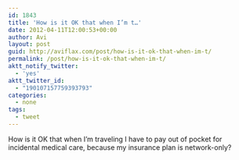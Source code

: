 ```yaml
---
id: 1843
title: 'How is it OK that when I’m t…'
date: 2012-04-11T12:00:53+00:00
author: Avi
layout: post
guid: http://aviflax.com/post/how-is-it-ok-that-when-im-t/
permalink: /post/how-is-it-ok-that-when-im-t/
aktt_notify_twitter:
  - 'yes'
aktt_twitter_id:
  - "190107157759393793"
categories:
  - none
tags:
  - tweet
---
```

How is it OK that when I’m traveling I have to pay out of pocket for incidental medical care, because my insurance plan is network-only?